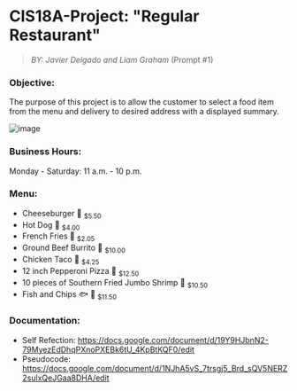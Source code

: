 # CIS18A-Project: "Regular Restaurant" 
> *BY: Javier Delgado and Liam Graham*
> (Prompt #1)
### Objective:
The purpose of this project is to allow the customer to select a food item from the menu and delivery to desired address with a displayed summary.

![image](https://user-images.githubusercontent.com/122196793/214783335-47bbf8da-38db-409a-a52f-56c4271759b7.png)

### Business Hours:
Monday - Saturday: 11 a.m. - 10 p.m.

### Menu:
- Cheeseburger 🍔
<sub>$5.50</sub>
- Hot Dog 🌭
<sub>$4.00</sub>
- French Fries 🍟
<sub>$2.05</sub>
- Ground Beef Burrito 🌯
<sub>$10.00</sub>
- Chicken Taco 🌮
<sub>$4.25</sub>
- 12 inch Pepperoni Pizza 🍕
<sub>$12.50</sub>
- 10 pieces of Southern Fried Jumbo Shrimp 🍤
<sub>$10.50</sub>
- Fish and Chips 🐟 🥔
<sub>$11.50</sub>

### Documentation:
- Self Refection: https://docs.google.com/document/d/19Y9HJbnN2-79MyezEdDhqPXnoPXEBk6tU_4KpBtKQF0/edit 
- Pseudocode: https://docs.google.com/document/d/1NJhA5vS_7trsgj5_Brd_sQV5NERZ2sulxQeJGaa8DHA/edit 

